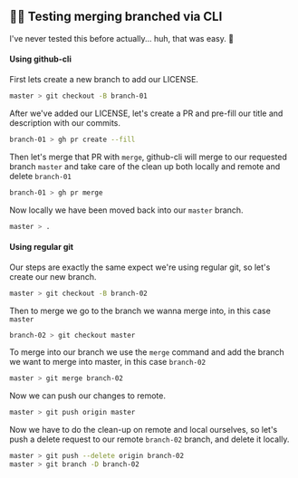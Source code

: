 ## 🧙‍♂️ Testing merging branched via CLI

I've never tested this before actually... huh, that was easy. 🤘

#### Using github-cli

First lets create a new branch to add our LICENSE.

```bash
master > git checkout -B branch-01
```

After we've added our LICENSE, let's create a PR and pre-fill our title and description with our commits.

```bash
branch-01 > gh pr create --fill
```

Then let's merge that PR with `merge`, github-cli will merge to our requested branch `master` and take care of the clean up both locally and remote and delete `branch-01`

```bash
branch-01 > gh pr merge
```

Now locally we have been moved back into our `master` branch.

```bash
master > .
```

#### Using regular git

Our steps are exactly the same expect we're using regular git, so let's create our new branch.

```bash
master > git checkout -B branch-02
```

Then to merge we go to the branch we wanna merge into, in this case `master`

```bash
branch-02 > git checkout master
```

To merge into our branch we use the `merge` command and add the branch we want to merge into master, in this case `branch-02`

```bash
master > git merge branch-02
```

Now we can push our changes to remote.

```bash
master > git push origin master
```

Now we have to do the clean-up on remote and local ourselves, so let's push a delete request to our remote `branch-02` branch, and delete it locally.

```bash
master > git push --delete origin branch-02
master > git branch -D branch-02
```